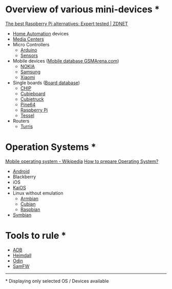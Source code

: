 # Overview of various mini-devices *

[The best Raspberry Pi alternatives: Expert tested | ZDNET](https://www.zdnet.com/article/best-raspberry-pi-alternative/#ftag=RSSbaffb68)

- [Home Automation](./Home_Automation.md) devices
- [Media Centers](./OS/andr.media_centers.md)
- Micro Controllers
	- [Arduino](./device/Arduino/README.md)
	- [Sensors](./Sensor.md)
- Mobile devices ([Mobile database GSMArena.com](https://www.gsmarena.com/))
	- [NOKIA](./device/NOKIA/README.md)
	- [Samsung](./device/Samsung/README.md)
	- [Xiaomi](./device/Xiaomi.md)
- Single boards ([Board database](https://hackerboards.com/))
	- [CHIP](./device/CHIP/CHIP.md)
	- [Cubieboard](./device/CubieTech/Cubieboard.md)
	- [Cubietruck](./device/CubieTech/Cubietruck.md)
	- [Pine64](./device/Pine/Pine64.md)
	- [Raspberry Pi](./device/RPi/README.md)
	- [Tessel](./device/Tessel.md)
- Routers
	- [Turris](./device/Turris.md)

# Operation Systems *

[Mobile operating system - Wikipedia](https://en.wikipedia.org/wiki/Mobile_operating_system)
[How to prepare Operating System?](./OS/os_preparation.md)

- [Android](./OS/andr.md)
- Blackberry
- iOS
- [KaiOS](./OS/kaios.md)
- Linux without emulation
	- [Armbian](./OS/lnx.armbian.md)
	- [Cubian](./OS/lnx.cubian.md)
	- [Raspbian](./OS/lnx.raspbian.md)
- [Symbian](./OS/symb.md)

# Tools to rule *

- [ADB](./OS/tools/adb.md)
- [Heimdall](./OS/tools/Heimdall.md)
- [Odin](./OS/tools/Odin.md)
- [SamFW](./OS/tools/SamFW.md)

---

\* Displaying only selected OS / Devices available
